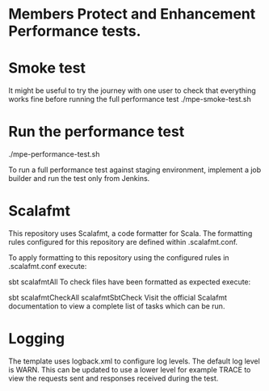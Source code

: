 # Members Protect and Enhancement Performance tests.

# Smoke test
It might be useful to try the journey with one user to check that everything works fine before running the full performance test
./mpe-smoke-test.sh

# Run the performance test
./mpe-performance-test.sh

To run a full performance test against staging environment, implement a job builder and run the test only from Jenkins.

# Scalafmt
This repository uses Scalafmt, a code formatter for Scala. The formatting rules configured for this repository are defined within .scalafmt.conf.

To apply formatting to this repository using the configured rules in .scalafmt.conf execute:

sbt scalafmtAll
To check files have been formatted as expected execute:

sbt scalafmtCheckAll scalafmtSbtCheck
Visit the official Scalafmt documentation to view a complete list of tasks which can be run.

# Logging
The template uses logback.xml to configure log levels. The default log level is WARN. This can be updated to use a lower level for example TRACE to view the requests sent and responses received during the test.
